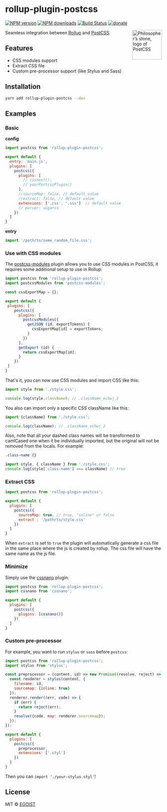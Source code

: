 # rollup-plugin-postcss 

[![NPM version](https://img.shields.io/npm/v/rollup-plugin-postcss.svg?style=flat)](https://npmjs.com/package/rollup-plugin-postcss) [![NPM downloads](https://img.shields.io/npm/dm/rollup-plugin-postcss.svg?style=flat)](https://npmjs.com/package/rollup-plugin-postcss) [![Build Status](https://img.shields.io/circleci/project/egoist/rollup-plugin-postcss/master.svg?style=flat)](https://circleci.com/gh/egoist/rollup-plugin-postcss)
 [![donate](https://img.shields.io/badge/$-donate-ff69b4.svg?maxAge=2592000&style=flat)](https://github.com/egoist/donate)

<img align="right" width="95" height="95"
     title="Philosopher’s stone, logo of PostCSS"
     src="http://postcss.github.io/postcss/logo.svg">

Seamless integration between [Rollup](https://github.com/rollup/rollup) and [PostCSS](https://github.com/postcss/postcss).

## Features

- CSS modules support
- Extract CSS file
- Custom pre-processor support (like Stylus and Sass)

## Installation

```bash
yarn add rollup-plugin-postcss --dev
```

## Examples

### Basic

**config**

```javascript
import postcss from 'rollup-plugin-postcss';

export default {
  entry: 'main.js',
  plugins: [
    postcss({
      plugins: [
        // cssnext(),
        // yourPostcssPlugin()
      ],
      //sourceMap: false, // default value
      //extract: false, // default value
      extensions: ['.css', '.sss']  // default value
      // parser: sugarss
    })
  ]
}
```

**entry**

```javascript
import '/path/to/some_random_file.css';
```

### Use with CSS modules

The [postcss-modules](https://github.com/css-modules/postcss-modules) plugin allows you to use CSS modules in PostCSS, it requires some additional setup to use in Rollup:

```js
import postcss from 'rollup-plugin-postcss';
import postcssModules from 'postcss-modules';

const cssExportMap = {};

export default {
 plugins: [
    postcss({
      plugins: [
        postcssModules({
          getJSON (id, exportTokens) {
            cssExportMap[id] = exportTokens;
          }
        })
      ],
      getExport (id) {
        return cssExportMap[id];
      }
    })
 ]
}
```

That's it, you can now use CSS modules and import CSS like this:

```js
import style from './style.css';

console.log(style.className); // .className_echwj_1
```
You also can import only a specific CSS className like this:

```js
import {className} from './style.css';

console.log(className); // .className_echwj_2
```
Also, note that all your dashed class names will be transformed to camlCased one when it be individually imported, but the original will not be removed from the locals. For example:

```css
.class-name {}
```
```js
import style, { className } from './style.css';
console.log(style['class-name'] === className) // true
```

### Extract CSS

```js
import postcss from 'rollup-plugin-postcss';

export default {
  plugins: [
    postcss({
      sourceMap: true, // true, "inline" or false
      extract : '/path/to/style.css'
    })
  ]
}
```

When `extract` is set to `true` the plugin will automatically generate a css file in the same place where the js is created by rollup. The css file will have the same name as the js file.

### Minimize

Simply use the [cssnano](http://cssnano.co/) plugin:

```js
import postcss from 'rollup-plugin-postcss';
import cssnano from 'cssnano';

export default {
  plugins: [
    postcss({
      plugins: [cssnano()]
    })
  ]
}
```

### Custom pre-processor

For example, you want to run `stylus` or `sass` before `postcss`:

```js
import postcss from 'rollup-plugin-postcss';
import stylus from 'stylus';

const preprocessor = (content, id) => new Promise((resolve, reject) => {
  const renderer = stylus(content, {
    filename: id,
    sourcemap: {inline: true}
  });
  renderer.render((err, code) => {
    if (err) {
      return reject(err);
    }
    resolve({code, map: renderer.sourcemap});
  });
});

export default {
  plugins: [
    postcss({
      preprocessor,
      extensions: ['.styl']
    })
  ]
}
```

Then you can `import './your-stylus.styl'`!

## License

MIT &copy; [EGOIST](https://github.com/egoist)
